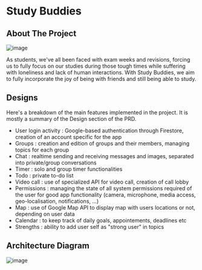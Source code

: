 # Study Buddies


<!-- ABOUT THE PROJECT -->
## About The Project

![image](https://github.com/Study-Buddies-SwEnt/SwEnt_Group_project/assets/60449606/ae84842b-c4d2-48a5-8428-6f6c3d24b154)

As students, we've all been faced with exam weeks and revisions, forcing us to fully focus on our studies during those tough times while suffering with loneliness and lack of human interactions. With Study Buddies, we aim to fully incorporate the joy of being with friends and still being able to study. 

<!-- High-level structure -->
## Designs 

Here's a breakdown of the main features implemented in the project. It is mostly a summary of the Design section of the PRD. 

* User login activity : Google-based authentication through Firestore, creation of an account specific for the app
* Groups : creation and edition of groups and their members, managing topics for each group
* Chat : realtime sending and receiving messages and images, separated into private/group conversations
* Timer : solo and group timer functionalities
* Todo : private to-do list
* Video call : use of specialized API for video call, creation of call lobby
* Permissions : managing the state of all system permissions required of the user for good app functionality (camera, microphone, media access, geo-localisation, notifications, ...)
* Map : use of Google Map API to display map with users locations or not, depending on user data
* Calendar : to keep track of daily goals, appointements, deadlines etc
* Strengths : ability to add user self as "strong user" in topics


<!-- Architecture Diagram -->
## Architecture Diagram
![image](https://github.com/Study-Buddies-SwEnt/SwEnt_Group_project/assets/60449606/ad4bee1c-decb-46cc-a589-c63bea7296dd)


